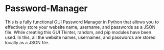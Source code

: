 # Password-Manager
This is a fully functional GUI Password Manager in Python that allows you to effectively store your website name, username, and passwords as a JSON file. While creating this GUI Tkinter, random, and pip modules have been used. In this, all the website names, usernames, and passwords are stored locally as a JSON file.
